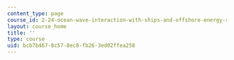 ```yaml
---
content_type: page
course_id: 2-24-ocean-wave-interaction-with-ships-and-offshore-energy-systems-13-022-spring-2002
layout: course_home
title: ''
type: course
uid: bcb7b467-8c57-8ec8-fb26-3ed02ffea258
---
```

